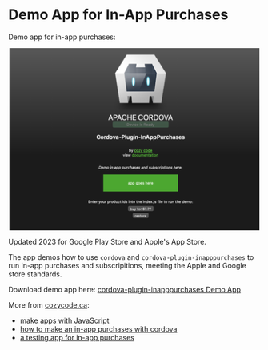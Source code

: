 # Demo App for In-App Purchases

Demo app for in-app purchases:
<p align="center">
<img src="../pics/browser_demo.png" alt="" width="500" align="center" />
</p>

Updated 2023 for Google Play Store and Apple's App Store.

The app demos how to use `cordova` and `cordova-plugin-inapppurchases` to run in-app purchases and subscripitions, meeting the Apple and Google store standards.

Download demo app here: [cordova-plugin-inapppurchases Demo App](https://github.com/cozycodegh/cordova-plugin-inapppurchases_DEMOAPP)

More from [cozycode.ca](https://cozycode.ca):  
  * [make apps with JavaScript](https://cozycode.ca/posts?pon=make-an-app-with-cordova)
  * [how to make an in-app purchases with cordova](https://cozycode.ca/posts?pon=cordova-plugin-inapppurchases)
  * [a testing app for in-app purchases](https://cozycode.ca/posts?pon=cordova-plugin-inapppurchases_TESTAPP)

